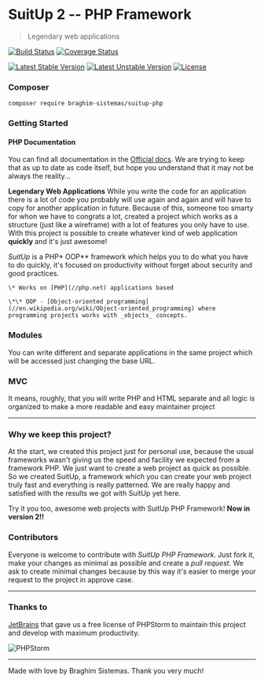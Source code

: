 # SuitUp 2 -- PHP Framework
> Legendary web applications

[![Build Status](https://travis-ci.org/braghimsistemas/suitup-php.svg?branch=version2.0)](https://travis-ci.org/braghimsistemas/suitup-php)
[![Coverage Status](https://coveralls.io/repos/github/braghimsistemas/suitup-php/badge.svg?branch=version2.0)](https://coveralls.io/github/braghimsistemas/suitup-php?branch=version2.0)

[![Latest Stable Version](https://poser.pugx.org/braghim-sistemas/suitup-php/v/stable)](https://packagist.org/packages/braghim-sistemas/suitup-php)
[![Latest Unstable Version](https://poser.pugx.org/braghim-sistemas/suitup-php/v/unstable)](https://packagist.org/packages/braghim-sistemas/suitup-php)
[![License](https://poser.pugx.org/braghim-sistemas/suitup-php/license)](https://packagist.org/packages/braghim-sistemas/suitup-php)

### Composer
`composer require braghim-sistemas/suitup-php`

### Getting Started

#### PHP Documentation
You can find all documentation in the [Official docs](https://braghimsistemas.github.io/suitup-php/). We are trying to keep that as up to date as code itself, but hope you understand that it may not be always the reality...

**Legendary Web Applications**
While you write the code for an application there is a lot of code you probably will use again and again and will have to copy for another application in future. Because of this, someone too smarty for whon we have to congrats a lot, created a project which works as a structure (just like a wireframe) with a lot of features you only have to use. With this project is possible to create whatever kind of web application **quickly** and it's just awesome!

_SuitUp_ is a PHP\* OOP\*\* framework which helps you to do what you have to do quickly, it's focused on productivity without forget about security and good practices.

    \* Works on [PHP](//php.net) applications based
    
    \*\* OOP - [Object-oriented programming](//en.wikipedia.org/wiki/Object-oriented_programming) where programming projects works with _objects_ concepts.

### Modules
You can write different and separate applications in the same project which will be accessed just changing the base URL.

### MVC
It means, roughly, that you will write PHP and HTML separate and all logic is organized to make a more readable and easy maintainer project

---
### Why we keep this project?
At the start, we created this project just for personal use, because the usual frameworks wasn't giving us the speed and facility we expected from a framework PHP. We just want to create a web project as quick as possible. So we created SuitUp, a framework which you can create your web project truly fast and everything is really patterned. We are really happy and satisfied with the results we got with SuitUp yet here.

Try it you too, awesome web projects with SuitUp PHP Framework! **Now in version 2!!**

### Contributors
Everyone is welcome to contribute with _SuitUp PHP Framework_. Just fork it, make your changes as minimal as possible and create a _pull request_. We ask to create minimal changes because by this way it's easier to merge your request to the project in approve case.

---

### Thanks to
[JetBrains](https://www.jetbrains.com/?from=SuitUp+PHP+Framework+2) that gave us a free license of PHPStorm to maintain this project and develop with maximum productivity.

![PHPStorm](https://i.ibb.co/xXB4Fzc/phpstorm-64.png)

---

Made with love by Braghim Sistemas.
Thank you very much!
